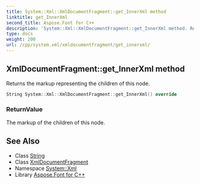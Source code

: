 ```yaml
---
title: System::Xml::XmlDocumentFragment::get_InnerXml method
linktitle: get_InnerXml
second_title: Aspose.Font for C++
description: 'System::Xml::XmlDocumentFragment::get_InnerXml method. Returns the markup representing the children of this node in C++.'
type: docs
weight: 200
url: /cpp/system.xml/xmldocumentfragment/get_innerxml/
---
```

## XmlDocumentFragment::get_InnerXml method


Returns the markup representing the children of this node.

```cpp
String System::Xml::XmlDocumentFragment::get_InnerXml() override
```


### ReturnValue

The markup of the children of this node.

## See Also

* Class [String](../../../system/string/)
* Class [XmlDocumentFragment](../)
* Namespace [System::Xml](../../)
* Library [Aspose.Font for C++](../../../)
